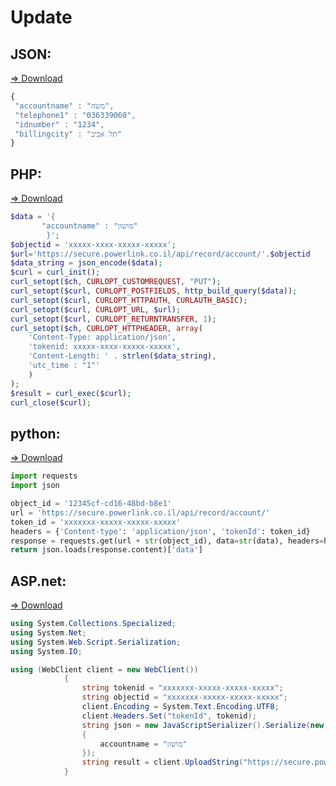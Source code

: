 # Update

## JSON: 
<a href="https://github.com/powerlink/Rest-API/blob/master/Update/update-json.json">=> Download</a>

```javascript
{
 "accountname" : "משה",
 "telephone1" : "036339060",
 "idnumber" : "1234",
 "billingcity" : "תל אביב"
}
```

## PHP:
<a href="https://github.com/powerlink/Rest-API/blob/master/Update/update-php.php">=> Download</a>

```php
$data = '{
       "accountname" : "מושון"
        }';
$objectid = 'xxxxx-xxxx-xxxxx-xxxxx';		
$url='https://secure.powerlink.co.il/api/record/account/'.$objectid
$data_string = json_encode($data);  
$curl = curl_init();
curl_setopt($ch, CURLOPT_CUSTOMREQUEST, "PUT");
curl_setopt($curl, CURLOPT_POSTFIELDS, http_build_query($data));                                                                   
curl_setopt($curl, CURLOPT_HTTPAUTH, CURLAUTH_BASIC);
curl_setopt($curl, CURLOPT_URL, $url);
curl_setopt($curl, CURLOPT_RETURNTRANSFER, 1);
curl_setopt($ch, CURLOPT_HTTPHEADER, array(                                                                          
    'Content-Type: application/json',
    'tokenid: xxxxx-xxxx-xxxxx-xxxxx',                                                                                
    'Content-Length: ' . strlen($data_string),
	'utc_time : "1"'
	)                                                                       
); 
$result = curl_exec($curl);
curl_close($curl);
```

## python:
<a href="https://github.com/powerlink/Rest-API/blob/master/Update/update-python.py">=> Download</a>

```python
import requests
import json

object_id = '12345cf-cd16-48bd-b8e1'
url = 'https://secure.powerlink.co.il/api/record/account/'
token_id = 'xxxxxxx-xxxxx-xxxxx-xxxxx'
headers = {'Content-type': 'application/json', 'tokenId': token_id}
response = requests.get(url + str(object_id), data=str(data), headers=headers)
return json.loads(response.content)['data']
```

## ASP.net:
<a href="https://github.com/powerlink/Rest-API/blob/master/Update/update-c.cs">=> Download</a>

```c#
using System.Collections.Specialized;
using System.Net;
using System.Web.Script.Serialization;
using System.IO;

using (WebClient client = new WebClient())
            {
                string tokenid = "xxxxxxx-xxxxx-xxxxx-xxxxx"; 
                string objectid = "xxxxxxx-xxxxx-xxxxx-xxxxx";
                client.Encoding = System.Text.Encoding.UTF8;
                client.Headers.Set("tokenId", tokenid);
                string json = new JavaScriptSerializer().Serialize(new
                {
                    accountname = "מושון"
                });
                string result = client.UploadString("https://secure.powerlink.co.il/api/record/account/" + objectid, "PUT", json);
            }
```
